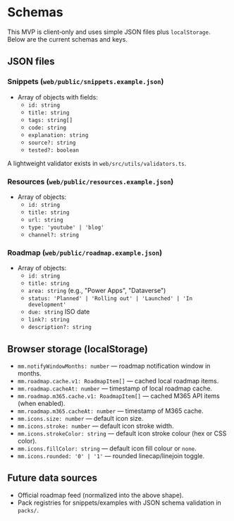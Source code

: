 # Schemas

This MVP is client‑only and uses simple JSON files plus `localStorage`. Below are the current schemas and keys.

## JSON files

### Snippets (`web/public/snippets.example.json`)

- Array of objects with fields:
  - `id: string`
  - `title: string`
  - `tags: string[]`
  - `code: string`
  - `explanation: string`
  - `source?: string`
  - `tested?: boolean`

A lightweight validator exists in `web/src/utils/validators.ts`.

### Resources (`web/public/resources.example.json`)

- Array of objects:
  - `id: string`
  - `title: string`
  - `url: string`
  - `type: 'youtube' | 'blog'`
  - `channel?: string`

### Roadmap (`web/public/roadmap.example.json`)

- Array of objects:
  - `id: string`
  - `title: string`
  - `area: string` (e.g., "Power Apps", "Dataverse")
  - `status: 'Planned' | 'Rolling out' | 'Launched' | 'In development'`
  - `due: string` ISO date
  - `link?: string`
  - `description?: string`

## Browser storage (localStorage)

- `mm.notifyWindowMonths: number` — roadmap notification window in months.
- `mm.roadmap.cache.v1: RoadmapItem[]` — cached local roadmap items.
- `mm.roadmap.cacheAt: number` — timestamp of local roadmap cache.
- `mm.roadmap.m365.cache.v1: RoadmapItem[]` — cached M365 API items (when enabled).
- `mm.roadmap.m365.cacheAt: number` — timestamp of M365 cache.
- `mm.icons.size: number` — default icon size.
- `mm.icons.stroke: number` — default icon stroke width.
- `mm.icons.strokeColor: string` — default icon stroke colour (hex or CSS color).
- `mm.icons.fillColor: string` — default icon fill colour or `none`.
- `mm.icons.rounded: '0' | '1'` — rounded linecap/linejoin toggle.

## Future data sources

- Official roadmap feed (normalized into the above shape).
- Pack registries for snippets/examples with JSON schema validation in `packs/`.
